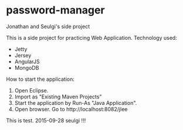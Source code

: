 # password-manager
Jonathan and Seulgi's side project

This is a side project for practicing Web Application.
Technology used:
- Jetty
- Jersey
- AngularJS
- MongoDB

How to start the application:

1. Open Eclipse.
2. Import as "Existing Maven Projects"
3. Start the application by Run-As "Java Application".
4. Open browser. Go to http://localhost:8082/jlee


This is test. 
2015-09-28
seulgi !!!
